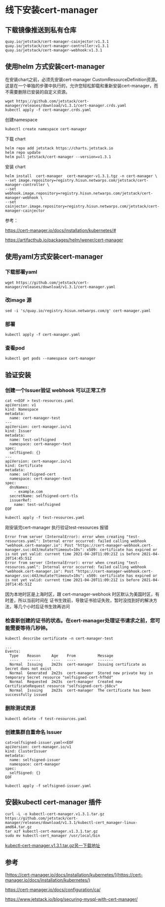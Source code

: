 # 线下安装cert-manager

## 下载镜像推送到私有仓库

```
quay.io/jetstack/cert-manager-cainjector:v1.3.1
quay.io/jetstack/cert-manager-controller:v1.3.1
quay.io/jetstack/cert-manager-webhook:v1.3.1
```

## 使用helm 方式安装cert-manager

在安装chart之前，必须先安装cert-manager CustomResourceDefinition资源。这是在一个单独的步骤中执行的，允许您轻松卸载和重新安装cert-manager，而不需要删除已安装的自定义资源。

```
wget https://github.com/jetstack/cert-manager/releases/download/v1.3.1/cert-manager.crds.yaml
kubectl apply -f cert-manager.crds.yaml
```

创建namespace

```
kubectl create namespace cert-manager
```

下载 chart

```
helm repo add jetstack https://charts.jetstack.io
helm repo update
helm pull jetstack/cert-manager --version=v1.3.1
```

安装 chart

```
helm install  cert-manager  cert-manager-v1.3.1.tgz -n cert-manager \
--set image.repository=registry.hisun.netwarps.com/jetstack/cert-manager-controller \
--set webhook.image.repository=registry.hisun.netwarps.com/jetstack/cert-manager-webhook \
--set cainjector.image.repository=registry.hisun.netwarps.com/jetstack/cert-manager-cainjector
```

参考：

https://cert-manager.io/docs/installation/kubernetes/#

https://artifacthub.io/packages/helm/wener/cert-manager

## 使用yaml方式安装cert-manager
### 下载部署yaml

```
wget https://github.com/jetstack/cert-manager/releases/download/v1.3.1/cert-manager.yaml
```

### 改image 源

```
sed -i 's/quay.io/registry.hisun.netwarps.com/g' cert-manager.yaml
```

### 部署

```
kubectl apply -f cert-manager.yaml
```

### 查看pod

```
kubectl get pods --namespace cert-manager
```

## 验证安装

### 创建一个Issuer验证 webhook 可以正常工作

```
cat <<EOF > test-resources.yaml
apiVersion: v1
kind: Namespace
metadata:
  name: cert-manager-test
---
apiVersion: cert-manager.io/v1
kind: Issuer
metadata:
  name: test-selfsigned
  namespace: cert-manager-test
spec:
  selfSigned: {}
---
apiVersion: cert-manager.io/v1
kind: Certificate
metadata:
  name: selfsigned-cert
  namespace: cert-manager-test
spec:
  dnsNames:
    - example.com
  secretName: selfsigned-cert-tls
  issuerRef:
    name: test-selfsigned
EOF
```

```
kubectl apply -f test-resources.yaml
```

刚安装完cert-manager 执行验证test-resources 报错

```
Error from server (InternalError): error when creating "test-resources.yaml": Internal error occurred: failed calling webhook "webhook.cert-manager.io": Post "https://cert-manager-webhook.cert-manager.svc:443/mutate?timeout=10s": x509: certificate has expired or is not yet valid: current time 2021-04-20T11:09:21Z is before 2021-04-20T14:45:51Z
Error from server (InternalError): error when creating "test-resources.yaml": Internal error occurred: failed calling webhook "webhook.cert-manager.io": Post "https://cert-manager-webhook.cert-manager.svc:443/mutate?timeout=10s": x509: certificate has expired or is not yet valid: current time 2021-04-20T11:09:21Z is before 2021-04-20T14:45:51Z
```

因为本地时区是上海时区，跟 cert-manager-webhook 时区默认为美国时区，有时差，所以当前时间在 证书生效前，导致证书验证失败，暂时没找到好的解决方法，等几个小时后证书生效再访问

### 检查新创建的证书的状态。在cert-manager处理证书请求之前，您可能需要等待几秒钟。

```
kubectl describe certificate -n cert-manager-test

...
Events:
  Type    Reason     Age    From          Message
  ----    ------     ----   ----          -------
  Normal  Issuing    2m23s  cert-manager  Issuing certificate as Secret does not exist
  Normal  Generated  2m23s  cert-manager  Stored new private key in temporary Secret resource "selfsigned-cert-hfhdd"
  Normal  Requested  2m23s  cert-manager  Created new CertificateRequest resource "selfsigned-cert-j68cv"
  Normal  Issuing    2m23s  cert-manager  The certificate has been successfully issued
```

### 删除测试资源

```
kubectl delete -f test-resources.yaml
```

### 创建集群自重命名 Issuer

```
cat>selfsigned-issuer.yaml<<EOF
apiVersion: cert-manager.io/v1
kind: ClusterIssuer
metadata:
  name: selfsigned-issuer
  namespace: cert-manager
spec:
  selfSigned: {}
EOF
```

```
kubectl apply -f selfsigned-issuer.yaml
```

## 安装kubectl cert-manager 插件

```
curl -L -o kubectl-cert-manager.v1.3.1.tar.gz https://github.com/jetstack/cert-manager/releases/download/v1.3.1/kubectl-cert_manager-linux-amd64.tar.gz
tar xzf kubectl-cert-manager.v1.3.1.tar.gz
sudo mv kubectl-cert_manager /usr/local/bin
```
[kubectl-cert-manager.v1.3.1.tar.gz另一下载地址](https://pnode.solarfs.io/dn/file/df126f020af39a33d4df5d51067f142f/kubectl-cert-manager.v1.3.1.tar.gz)
## 参考 

[https://cert-manager.io/docs/installation/kubernetes/](https://cert-manager.io/docs/installation/kubernetes/)

https://cert-manager.io/docs/configuration/ca/

https://www.jetstack.io/blog/securing-mysql-with-cert-manager/

